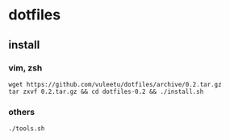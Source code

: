 dotfiles
========

install
-------

### vim, zsh

```shell
wget https://github.com/vuleetu/dotfiles/archive/0.2.tar.gz
tar zxvf 0.2.tar.gz && cd dotfiles-0.2 && ./install.sh
```

### others
```shell
./tools.sh
```
